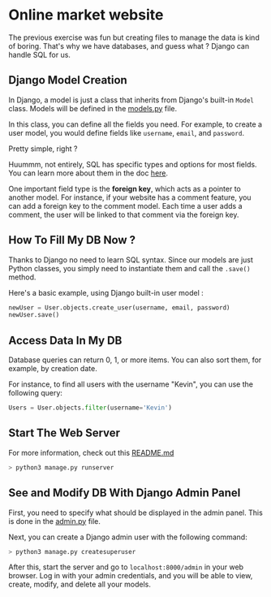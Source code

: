 
# Online market website

The previous exercise was fun but creating files to manage the data is kind of boring.
That's why we have databases, and guess what ? Django can handle SQL for us.

## Django Model Creation

In Django, a model is just a class that inherits from Django's built-in `Model` class. Models will be defined in the [models.py](/Project_2/auctions/models.py) file.

In this class, you can define all the fields you need. For example, to create a user model, you would define fields like `username`, `email`, and `password`.
  
Pretty simple, right ?
  
Huummm, not entirely, SQL has specific types and options for most fields. You can learn more about them in the doc [here](https://docs.djangoproject.com/en/5.1/ref/models/fields/#model-field-types).

One important field type is the **foreign key**, which acts as a pointer to another model. For instance, if your website has a comment feature, you can add a foreign key to the comment model. Each time a user adds a comment, the user will be linked to that comment via the foreign key.

## How To Fill My DB Now ?

Thanks to Django no need to learn SQL syntax. Since our models are just Python classes, you simply need to instantiate them and call the `.save()` method.

Here's a basic example, using Django built-in user model :

```py
newUser = User.objects.create_user(username, email, password)
newUser.save()
```

## Access Data In My DB

Database queries can return 0, 1, or more items. You can also sort them, for example, by creation date.

For instance, to find all users with the username "Kevin", you can use the following query:

```py
Users = User.objects.filter(username='Kevin')
```

## Start The Web Server

For more information, check out this [README.md](/Project_1/#how-to-start-the-web-server)

```sh
> python3 manage.py runserver
```

## See and Modify DB With Django Admin Panel

First, you need to specify what should be displayed in the admin panel. This is done in the [admin.py](Project_2/auctions/admin.py) file.

Next, you can create a Django admin user with the following command:

```sh
> python3 manage.py createsuperuser
```

After this, start the server and go to `localhost:8000/admin` in your web browser. Log in with your admin credentials, and you will be able to view, create, modify, and delete all your models.
